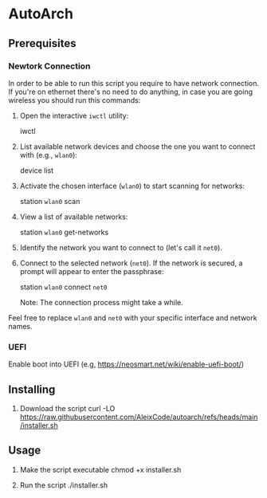 # AutoArch

## Prerequisites

### Newtork Connection

In order to be able to run this script you require to have network connection.
If you're on ethernet there's no need to do anything, in case you are going wireless you should run this commands:

1. Open the interactive `iwctl` utility:

   iwctl

2. List available network devices and choose the one you want to connect with (e.g., `wlan0`):

   device list

3. Activate the chosen interface (`wlan0`) to start scanning for networks:

   station `wlan0` scan

4. View a list of available networks:

   station `wlan0` get-networks

5. Identify the network you want to connect to (let's call it `net0`).

6. Connect to the selected network (`net0`). If the network is secured, a prompt will appear to enter the passphrase:

   station `wlan0` connect `net0`

   Note: The connection process might take a while.

Feel free to replace `wlan0` and `net0` with your specific interface and network names.

### UEFI

   Enable boot into UEFI (e.g, https://neosmart.net/wiki/enable-uefi-boot/)

## Installing

1. Download the script
   curl -LO https://raw.githubusercontent.com/AleixCode/autoarch/refs/heads/main/installer.sh
   
## Usage

1. Make the script executable
   chmod +x installer.sh

2. Run the script
   ./installer.sh

